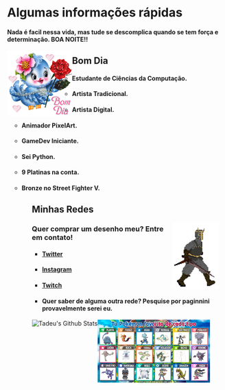 <h1> Algumas informações rápidas</h1>

<h4>Nada é facil nessa vida, mas tude se descomplica quando se tem força e determinação. BOA NOITE!!</h4>
<img align="left" src=./4b8274cdd4bb64b7ec094cd5c3d7d306.gif alt="teste" width=30% height=30%/>
<h2> Bom Dia</h2>
<ul style="margin: 10px; list-style-type: circle;">
    <li><h4>Estudante de Ciências da Computação.</h4></li>
    <li><h4>Artista Tradicional.</h4></li>
    <li><h4>Artista Digital.</h4></li>
    <li><h4>Animador PixelArt.</h4></li>
    <li><h4>GameDev Iniciante.</h4></li>
    <li><h4>Sei Python.</h4></li>
    <li><h4>9 Platinas na conta.</h4></li>
    <li><h4>Bronze no Street Fighter V.</h4></li>
<ul>
<h2> Minhas Redes</h2>
<img align="right" src=./walk.gif alt="teste" width=25% height=25%/>
<h3>Quer comprar um desenho meu? Entre em contato!</h3>
<ul>
    <li><h4><a href="https://twitter.com/paginnini">Twitter</a></h4></li>
    <li><h4><a href="https://www.instagram.com/paginnini/">Instagram</a></h4></li>
    <li><h4><a href="https://www.twitch.tv/paginnini">Twitch</a></h4></li>
    <li><h4>Quer saber de alguma outra rede? Pesquise por paginnini provavelmente serei eu.</h4></li>
</ul>
<img align="left" src="https://github-readme-stats.vercel.app/api?username=paginnini&show_icons=true&hide_border=true" alt="Tadeu's Github Stats">

<img align="bottom" src=./favoritos.jfif alt="SE VOCE N CONCORDA SAI FORA" width=60% height=60%/>
